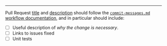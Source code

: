 ----

Pull Request
[title](https://github.com/xamarin/xamarin-android/blob/main/Documentation/workflow/commit-messages.md#commit-summary) and
[description](https://github.com/xamarin/xamarin-android/blob/main/Documentation/workflow/commit-messages.md#commit-body)
should follow the
[`commit-messages.md` workflow documentation](https://github.com/xamarin/xamarin-android/blob/main/Documentation/workflow/commit-messages.md), and in particular should include:

- [ ] Useful description of *why the change is necessary*.
- [ ] Links to issues fixed
- [ ] Unit tests
